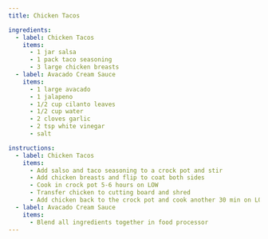 ```yaml
---
title: Chicken Tacos

ingredients:
  - label: Chicken Tacos
    items:
      - 1 jar salsa
      - 1 pack taco seasoning
      - 3 large chicken breasts
  - label: Avacado Cream Sauce
    items:
      - 1 large avacado
      - 1 jalapeno
      - 1/2 cup cilanto leaves
      - 1/2 cup water
      - 2 cloves garlic
      - 2 tsp white vinegar
      - salt

instructions:
  - label: Chicken Tacos
    items:
      - Add salso and taco seasoning to a crock pot and stir
      - Add chicken breasts and flip to coat both sides
      - Cook in crock pot 5-6 hours on LOW
      - Transfer chicken to cutting board and shred
      - Add chicken back to the crock pot and cook another 30 min on LOW
  - label: Avacado Cream Sauce
    items:
      - Blend all ingredients together in food processor
---
```


<Recipe />
